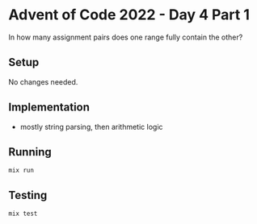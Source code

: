 # Advent of Code 2022 - Day 4 Part 1

In how many assignment pairs does one range fully contain the other?

## Setup

No changes needed.

## Implementation

* mostly string parsing, then arithmetic logic

## Running

`mix run`

## Testing

`mix test`

